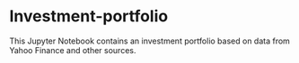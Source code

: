 # Investment-portfolio
This Jupyter Notebook contains an investment portfolio based on data from Yahoo Finance and other sources.
